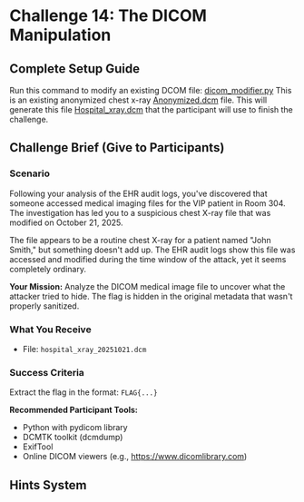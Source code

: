 # Challenge 14: The DICOM Manipulation
## Complete Setup Guide
Run this command to modify an existing DCOM file: [dicom_modifier.py](dicom_modifier.py) 
This is an existing anonymized chest x-ray [Anonymized.dcm](Anonymized_20251021.dcm) file.
This will generate this file [Hospital_xray.dcm](hospital_xray_20251021.dcm) that the participant will use to finish the challenge.


## Challenge Brief (Give to Participants)

### Scenario
Following your analysis of the EHR audit logs, you've discovered that someone accessed medical imaging files for the VIP patient in Room 304. The investigation has led you to a suspicious chest X-ray file that was modified on October 21, 2025.

The file appears to be a routine chest X-ray for a patient named "John Smith," but something doesn't add up. The EHR audit logs show this file was accessed and modified during the time window of the attack, yet it seems completely ordinary.

**Your Mission:** Analyze the DICOM medical image file to uncover what the attacker tried to hide. The flag is hidden in the original metadata that wasn't properly sanitized.

### What You Receive
- File: `hospital_xray_20251021.dcm`

### Success Criteria
Extract the flag in the format: `FLAG{...}`

**Recommended Participant Tools:**
- Python with pydicom library
- DCMTK toolkit (dcmdump)
- ExifTool
- Online DICOM viewers (e.g., https://www.dicomlibrary.com)

## Hints System

